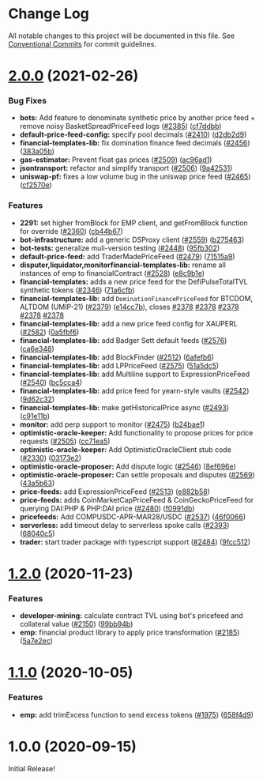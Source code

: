 # Change Log

All notable changes to this project will be documented in this file.
See [Conventional Commits](https://conventionalcommits.org) for commit guidelines.

# [2.0.0](https://github.com/UMAprotocol/protocol/compare/@uma/financial-templates-lib@1.2.0...@uma/financial-templates-lib@2.0.0) (2021-02-26)

### Bug Fixes

- **bots:** Add feature to denominate synthetic price by another price feed + remove noisy BasketSpreadPriceFeed logs ([#2385](https://github.com/UMAprotocol/protocol/issues/2385)) ([cf7ddbb](https://github.com/UMAprotocol/protocol/commit/cf7ddbbbf052b014547a2af3e5d030014b843dd2))
- **default-price-feed-config:** specify pool decimals ([#2410](https://github.com/UMAprotocol/protocol/issues/2410)) ([d2db2d9](https://github.com/UMAprotocol/protocol/commit/d2db2d9cfff412f296aad36b14d9085d97896261))
- **financial-templates-lib:** fix domination finance feed decimals ([#2456](https://github.com/UMAprotocol/protocol/issues/2456)) ([383a05b](https://github.com/UMAprotocol/protocol/commit/383a05b22df03041be1cd5a71c9b71b3343fdaa2))
- **gas-estimator:** Prevent float gas prices ([#2509](https://github.com/UMAprotocol/protocol/issues/2509)) ([ac96ad1](https://github.com/UMAprotocol/protocol/commit/ac96ad14c7c3bb255f113855c11acc4377197dba))
- **jsontransport:** refactor and simplify transport ([#2506](https://github.com/UMAprotocol/protocol/issues/2506)) ([9a42531](https://github.com/UMAprotocol/protocol/commit/9a42531e8f3a84af92e70e37ccbaab1079d23abb))
- **uniswap-pf:** fixes a low volume bug in the uniswap price feed ([#2465](https://github.com/UMAprotocol/protocol/issues/2465)) ([cf2570e](https://github.com/UMAprotocol/protocol/commit/cf2570eccb377cadd4b68878192b21301e01be76))

### Features

- **2291:** set higher fromBlock for EMP client, and getFromBlock function for override ([#2360](https://github.com/UMAprotocol/protocol/issues/2360)) ([cb44b67](https://github.com/UMAprotocol/protocol/commit/cb44b67829c5887b10214405db00c19a91b89616))
- **bot-infrastructure:** add a generic DSProxy client ([#2559](https://github.com/UMAprotocol/protocol/issues/2559)) ([b275463](https://github.com/UMAprotocol/protocol/commit/b275463c0bfe2c3a45a5c049534b5acc3df58688))
- **bot-tests:** generalize muli-version testing ([#2448](https://github.com/UMAprotocol/protocol/issues/2448)) ([95fb302](https://github.com/UMAprotocol/protocol/commit/95fb302f5b370658adced9cf23c3f897fe00d7d5))
- **default-price-feed:** add TraderMadePriceFeed ([#2479](https://github.com/UMAprotocol/protocol/issues/2479)) ([71515a9](https://github.com/UMAprotocol/protocol/commit/71515a915c9d796014295c18ebd6300229f24364))
- **disputer,liquidator,monitorfinancial-templates-lib:** rename all instances of emp to financialContract ([#2528](https://github.com/UMAprotocol/protocol/issues/2528)) ([e8c9b1e](https://github.com/UMAprotocol/protocol/commit/e8c9b1e06f1b88fbeea02858b5f5974f29a0d4a8))
- **financial-templates:** adds a new price feed for the DefiPulseTotalTVL synthetic tokens ([#2346](https://github.com/UMAprotocol/protocol/issues/2346)) ([71a6cfb](https://github.com/UMAprotocol/protocol/commit/71a6cfb14e9e55aa5c15a1673a5a04cdf6262c5a))
- **financial-templates-lib:** add `DominationFinancePriceFeed` for BTCDOM, ALTDOM (UMIP-21) ([#2379](https://github.com/UMAprotocol/protocol/issues/2379)) ([e14cc7b](https://github.com/UMAprotocol/protocol/commit/e14cc7b361a008de713c31d15978b147ba5b31e1)), closes [#2378](https://github.com/UMAprotocol/protocol/issues/2378) [#2378](https://github.com/UMAprotocol/protocol/issues/2378) [#2378](https://github.com/UMAprotocol/protocol/issues/2378) [#2378](https://github.com/UMAprotocol/protocol/issues/2378) [#2378](https://github.com/UMAprotocol/protocol/issues/2378)
- **financial-templates-lib:** add a new price feed config for XAUPERL ([#2582](https://github.com/UMAprotocol/protocol/issues/2582)) ([0a5fbf6](https://github.com/UMAprotocol/protocol/commit/0a5fbf66252d46a4cf240e8ca9bee548c9bb30e3))
- **financial-templates-lib:** add Badger Sett default feeds ([#2576](https://github.com/UMAprotocol/protocol/issues/2576)) ([ca6e348](https://github.com/UMAprotocol/protocol/commit/ca6e3488e81e311187fd792ab54673568cd12c36))
- **financial-templates-lib:** add BlockFinder ([#2512](https://github.com/UMAprotocol/protocol/issues/2512)) ([6afefb6](https://github.com/UMAprotocol/protocol/commit/6afefb62598767eeec92a0249baf726f246239aa))
- **financial-templates-lib:** add LPPriceFeed ([#2575](https://github.com/UMAprotocol/protocol/issues/2575)) ([51a5dc5](https://github.com/UMAprotocol/protocol/commit/51a5dc561334c588e47a5b3eef36cfd00651e45b))
- **financial-templates-lib:** add Multiline support to ExpressionPriceFeed ([#2540](https://github.com/UMAprotocol/protocol/issues/2540)) ([bc5cca4](https://github.com/UMAprotocol/protocol/commit/bc5cca494d2505ff039df792adc78d2c7b8fc20e))
- **financial-templates-lib:** add price feed for yearn-style vaults ([#2542](https://github.com/UMAprotocol/protocol/issues/2542)) ([9d62c32](https://github.com/UMAprotocol/protocol/commit/9d62c32958a36773cfbb29daef993e3bf3dd4f3f))
- **financial-templates-lib:** make getHistoricalPrice async ([#2493](https://github.com/UMAprotocol/protocol/issues/2493)) ([c91e11b](https://github.com/UMAprotocol/protocol/commit/c91e11bad264509efd4ef98044e448e6e5b8b5f0))
- **monitor:** add perp support to monitor ([#2475](https://github.com/UMAprotocol/protocol/issues/2475)) ([b24bae1](https://github.com/UMAprotocol/protocol/commit/b24bae1fc3aabb6b163043447dd9c5baa1d156b8))
- **optimistic-oracle-keeper:** Add functionality to propose prices for price requests ([#2505](https://github.com/UMAprotocol/protocol/issues/2505)) ([cc71ea5](https://github.com/UMAprotocol/protocol/commit/cc71ea56ef6fd944232f9e8f6a7e190ce2ab250d))
- **optimistic-oracle-keeper:** Add OptimisticOracleClient stub code ([#2330](https://github.com/UMAprotocol/protocol/issues/2330)) ([03173e2](https://github.com/UMAprotocol/protocol/commit/03173e2a0abe2f2ee4adfc9e5879df1e5ac82cf7))
- **optimistic-oracle-proposer:** Add dispute logic ([#2546](https://github.com/UMAprotocol/protocol/issues/2546)) ([8ef696e](https://github.com/UMAprotocol/protocol/commit/8ef696e2b02744a820893a3c646e47496488bdfd))
- **optimistic-oracle-proposer:** Can settle proposals and disputes ([#2569](https://github.com/UMAprotocol/protocol/issues/2569)) ([43a5b63](https://github.com/UMAprotocol/protocol/commit/43a5b637291c6352fb39c969a9cb13f73c34b65d))
- **price-feeds:** add ExpressionPriceFeed ([#2513](https://github.com/UMAprotocol/protocol/issues/2513)) ([e882b58](https://github.com/UMAprotocol/protocol/commit/e882b58597157085fc6e8a1b1ed66847325dbda9))
- **price-feeds:** adds CoinMarketCapPriceFeed & CoinGeckoPriceFeed for querying DAI:PHP & PHP:DAI price ([#2480](https://github.com/UMAprotocol/protocol/issues/2480)) ([f0991db](https://github.com/UMAprotocol/protocol/commit/f0991dbd00de02f3f822f30e8eb50eb61c0a7817))
- **pricefeeds:** Add COMPUSDC-APR-MAR28/USDC ([#2537](https://github.com/UMAprotocol/protocol/issues/2537)) ([46f0066](https://github.com/UMAprotocol/protocol/commit/46f00664c684e0cc89b40ca324be3aee6397d2db))
- **serverless:** add timeout delay to serverless spoke calls ([#2393](https://github.com/UMAprotocol/protocol/issues/2393)) ([68040c5](https://github.com/UMAprotocol/protocol/commit/68040c52c7aaff09223bc5b83e04ef8f2cc45b71))
- **trader:** start trader package with typescript support ([#2484](https://github.com/UMAprotocol/protocol/issues/2484)) ([9fcc512](https://github.com/UMAprotocol/protocol/commit/9fcc5128fe3d684f4a87e2efa3d2e49934b96766))

# [1.2.0](https://github.com/UMAprotocol/protocol/compare/@uma/financial-templates-lib@1.1.0...@uma/financial-templates-lib@1.2.0) (2020-11-23)

### Features

- **developer-mining:** calculate contract TVL using bot's pricefeed and collateral value ([#2150](https://github.com/UMAprotocol/protocol/issues/2150)) ([99bb94b](https://github.com/UMAprotocol/protocol/commit/99bb94b0a481307937e6b4bccd3e42fcc873617e))
- **emp:** financial product library to apply price transformation ([#2185](https://github.com/UMAprotocol/protocol/issues/2185)) ([5a7e2ec](https://github.com/UMAprotocol/protocol/commit/5a7e2ec25c5ecbc09397284839a553fee9d5636d))

# [1.1.0](https://github.com/UMAprotocol/protocol/compare/@uma/financial-templates-lib@1.0.0...@uma/financial-templates-lib@1.1.0) (2020-10-05)

### Features

- **emp:** add trimExcess function to send excess tokens ([#1975](https://github.com/UMAprotocol/protocol/issues/1975)) ([658f4d9](https://github.com/UMAprotocol/protocol/commit/658f4d90cff9ece8b05a2922dcb0f78e9b62c80d))

# 1.0.0 (2020-09-15)

Initial Release!
